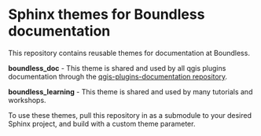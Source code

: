Sphinx themes for Boundless documentation
========================================

This repository contains reusable themes for documentation at Boundless.

**boundless_doc** - This theme is shared and used by all qgis plugins documentation through the [qgis-plugins-documentation repository](https://github.com/boundlessgeo/qgis-plugins-documentation).

**boundless_learning** - This theme is shared and used by many tutorials and workshops.

To use these themes, pull this repository in as a submodule to your desired Sphinx project, and build with a custom theme parameter.

  